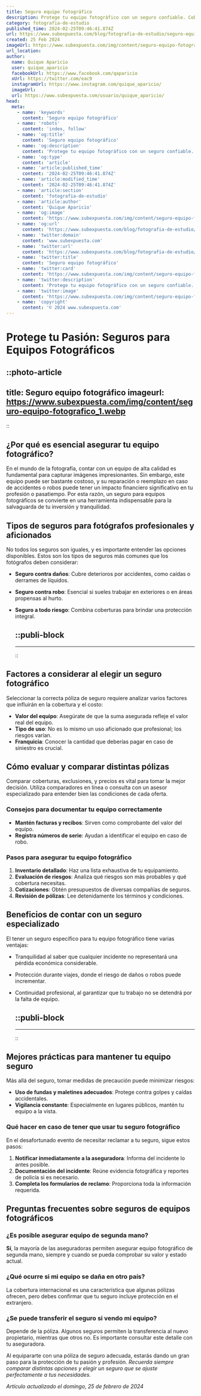 ```yaml
---
title: Seguro equipo fotográfico
description: Protege tu equipo fotográfico con un seguro confiable. Cobertura completa para daños, robo y accidentes. Tranquilidad para cada disparo.
category: fotografia-de-estudio
published_time: 2024-02-25T09:46:41.874Z
url: https://www.subexpuesta.com/blog/fotografia-de-estudio/seguro-equipo-fotografico
created: 25 Feb 2024
imageUrl: https://www.subexpuesta.com/img/content/seguro-equipo-fotografico_1.webp
url_location:
author:
  name: Quique Aparicio
  user: quique_aparicio
  facebookUrl: https://www.facebook.com/qaparicio
  xUrl: https://twitter.com/eac9
  instagramUrl: https://www.instagram.com/quique_aparicio/
  imageUrl: 
  url: https://www.subexpuesta.com/usuario/quique_aparicio/
head:
  meta:
    - name: 'keywords'
      content: 'Seguro equipo fotográfico'
    - name: 'robots'
      content: 'index, follow'
    - name: 'og:title'
      content: 'Seguro equipo fotográfico'
    - name: 'og:description'
      content: 'Protege tu equipo fotográfico con un seguro confiable. Cobertura completa para daños, robo y accidentes. Tranquilidad para cada disparo.'
    - name: 'og:type'
      content: 'article'
    - name: 'article:published_time'
      content: '2024-02-25T09:46:41.874Z'
    - name: 'article:modified_time'
      content: '2024-02-25T09:46:41.874Z'
    - name: 'article:section'
      content: 'fotografia-de-estudio'
    - name: 'article:author'
      content: 'Quique Aparicio'
    - name: 'og:image'
      content: 'https://www.subexpuesta.com/img/content/seguro-equipo-fotografico_1.webp'
    - name: 'og:url'
      content: 'https://www.subexpuesta.com/blog/fotografia-de-estudio/seguro-equipo-fotografico'
    - name: 'twitter:domain'
      content: 'www.subexpuesta.com'
    - name: 'twitter:url'
      content: 'https://www.subexpuesta.com/blog/fotografia-de-estudio/seguro-equipo-fotografico'
    - name: 'twitter:title'
      content: 'Seguro equipo fotográfico'
    - name: 'twitter:card'
      content: 'https://www.subexpuesta.com/img/content/seguro-equipo-fotografico_1.webp'
    - name: 'twitter:description'
      content: 'Protege tu equipo fotográfico con un seguro confiable. Cobertura completa para daños, robo y accidentes. Tranquilidad para cada disparo.'
    - name: 'twitter:image'
      content: 'https://www.subexpuesta.com/img/content/seguro-equipo-fotografico_1.webp'
    - name: 'copyright'
      content: '© 2024 www.subexpuesta.com'
---
```

# Protege tu Pasión: Seguros para Equipos Fotográficos


::photo-article
---
title: Seguro equipo fotográfico
imageurl: https://www.subexpuesta.com/img/content/seguro-equipo-fotografico_1.webp
---
::


## ¿Por qué es esencial asegurar tu equipo fotográfico?

En el mundo de la fotografía, contar con un equipo de alta calidad es fundamental para capturar imágenes impresionantes. Sin embargo, este equipo puede ser bastante costoso, y su reparación o reemplazo en caso de accidentes o robos puede tener un impacto financiero significativo en tu profesión o pasatiempo. Por esta razón, un seguro para equipos fotográficos se convierte en una herramienta indispensable para la salvaguarda de tu inversión y tranquilidad.

## Tipos de seguros para fotógrafos profesionales y aficionados

No todos los seguros son iguales, y es importante entender las opciones disponibles. Estos son los tipos de seguros más comunes que los fotógrafos deben considerar:

- **Seguro contra daños**: Cubre deterioros por accidentes, como caídas o derrames de líquidos.
- **Seguro contra robo**: Esencial si sueles trabajar en exteriores o en áreas propensas al hurto.
- **Seguro a todo riesgo**: Combina coberturas para brindar una protección integral.


  ::publi-block
  ---
  ---
  ::
  
  
## Factores a considerar al elegir un seguro fotográfico

Seleccionar la correcta póliza de seguro requiere analizar varios factores que influirán en la cobertura y el costo:

- **Valor del equipo**: Asegúrate de que la suma asegurada refleje el valor real del equipo.
- **Tipo de uso**: No es lo mismo un uso aficionado que profesional; los riesgos varían.
- **Franquicia**: Conocer la cantidad que deberías pagar en caso de siniestro es crucial.

## Cómo evaluar y comparar distintas pólizas

Comparar coberturas, exclusiones, y precios es vital para tomar la mejor decisión. Utiliza comparadores en línea o consulta con un asesor especializado para entender bien las condiciones de cada oferta.

### Consejos para documentar tu equipo correctamente

- **Mantén facturas y recibos**: Sirven como comprobante del valor del equipo.
- **Registra números de serie**: Ayudan a identificar el equipo en caso de robo.

### Pasos para asegurar tu equipo fotográfico

1. **Inventario detallado**: Haz una lista exhaustiva de tu equipamiento.
2. **Evaluación de riesgos**: Analiza qué riesgos son más probables y qué cobertura necesitas.
3. **Cotizaciones**: Obtén presupuestos de diversas compañías de seguros.
4. **Revisión de pólizas**: Lee detenidamente los términos y condiciones.

## Beneficios de contar con un seguro especializado

El tener un seguro específico para tu equipo fotográfico tiene varias ventajas:

* Tranquilidad al saber que cualquier incidente no representará una pérdida económica considerable.
* Protección durante viajes, donde el riesgo de daños o robos puede incrementar.
* Continuidad profesional, al garantizar que tu trabajo no se detendrá por la falta de equipo.


  ::publi-block
  ---
  ---
  ::
  
  
## Mejores prácticas para mantener tu equipo seguro

Más allá del seguro, tomar medidas de precaución puede minimizar riesgos:

- **Uso de fundas y maletines adecuados**: Protege contra golpes y caídas accidentales.
- **Vigilancia constante**: Especialmente en lugares públicos, mantén tu equipo a la vista.

### Qué hacer en caso de tener que usar tu seguro fotográfico

En el desafortunado evento de necesitar reclamar a tu seguro, sigue estos pasos:

1. **Notificar inmediatamente a la aseguradora**: Informa del incidente lo antes posible.
2. **Documentación del incidente**: Reúne evidencia fotográfica y reportes de policía si es necesario.
3. **Completa los formularios de reclamo**: Proporciona toda la información requerida.

## Preguntas frecuentes sobre seguros de equipos fotográficos

### ¿Es posible asegurar equipo de segunda mano?

**Sí**, la mayoría de las aseguradoras permiten asegurar equipo fotográfico de segunda mano, siempre y cuando se pueda comprobar su valor y estado actual.

### ¿Qué ocurre si mi equipo se daña en otro país?

La cobertura internacional es una característica que algunas pólizas ofrecen, pero debes confirmar que tu seguro incluye protección en el extranjero.

### ¿Se puede transferir el seguro si vendo mi equipo?

Depende de la póliza. Algunos seguros permiten la transferencia al nuevo propietario, mientras que otros no. Es importante consultar este detalle con tu aseguradora.

Al equipararte con una póliza de seguro adecuada, estarás dando un gran paso para la protección de tu pasión y profesión. *Recuerda siempre comparar distintas opciones y elegir un seguro que se ajuste perfectamente a tus necesidades.*

_Artículo actualizado el domingo, 25 de febrero de 2024_
